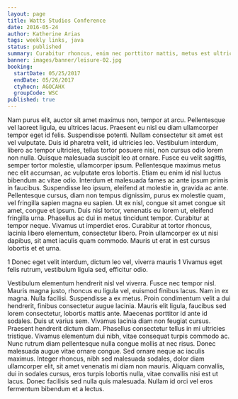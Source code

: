 ```yaml
---
layout: page
title: Watts Studios Conference
date: 2016-05-24
author: Katherine Arias
tags: weekly links, java
status: published
summary: Curabitur rhoncus, enim nec porttitor mattis, metus est ultricies.
banner: images/banner/leisure-02.jpg
booking:
  startDate: 05/25/2017
  endDate: 05/26/2017
  ctyhocn: AGOCAHX
  groupCode: WSC
published: true
---
```

Nam purus elit, auctor sit amet maximus non, tempor at arcu. Pellentesque vel laoreet ligula, eu ultrices lacus. Praesent eu nisl eu diam ullamcorper tempor eget id felis. Suspendisse potenti. Nullam consectetur sit amet est vel vulputate. Duis id pharetra velit, id ultricies leo. Vestibulum interdum, libero ac tempor ultricies, tellus tortor posuere nisi, non cursus odio lorem non nulla.
Quisque malesuada suscipit leo at ornare. Fusce eu velit sagittis, semper tortor molestie, ullamcorper ipsum. Pellentesque maximus metus nec elit accumsan, ac vulputate eros lobortis. Etiam eu enim id nisl luctus bibendum ac vitae odio. Interdum et malesuada fames ac ante ipsum primis in faucibus. Suspendisse leo ipsum, eleifend at molestie in, gravida ac ante. Pellentesque cursus, diam non tempus dignissim, purus ex molestie quam, vel fringilla sapien magna eu sapien. Ut ex nisl, congue sit amet congue sit amet, congue et ipsum. Duis nisl tortor, venenatis eu lorem ut, eleifend fringilla urna. Phasellus ac dui in metus tincidunt tempor. Curabitur at tempor neque. Vivamus ut imperdiet eros. Curabitur at tortor rhoncus, lacinia libero elementum, consectetur libero. Proin ullamcorper ex ut nisi dapibus, sit amet iaculis quam commodo. Mauris ut erat in est cursus lobortis et et urna.

1 Donec eget velit interdum, dictum leo vel, viverra mauris
1 Vivamus eget felis rutrum, vestibulum ligula sed, efficitur odio.

Vestibulum elementum hendrerit nisl vel viverra. Fusce nec tempor nisl. Mauris magna justo, rhoncus eu ligula vel, euismod finibus lacus. Nam in ex magna. Nulla facilisi. Suspendisse a ex metus. Proin condimentum velit a dui hendrerit, finibus consectetur augue lacinia. Mauris elit ligula, faucibus sed lorem consectetur, lobortis mattis ante. Maecenas porttitor id ante id sodales. Duis ut varius sem. Vivamus lacinia diam non feugiat cursus. Praesent hendrerit dictum diam. Phasellus consectetur tellus in mi ultricies tristique.
Vivamus elementum dui nibh, vitae consequat turpis commodo ac. Nunc rutrum diam pellentesque nulla congue mollis at nec risus. Donec malesuada augue vitae ornare congue. Sed ornare neque ac iaculis maximus. Integer rhoncus, nibh sed malesuada sodales, dolor diam ullamcorper elit, sit amet venenatis mi diam non mauris. Aliquam convallis, dui in sodales cursus, eros turpis lobortis nulla, vitae convallis nisi est ut lacus. Donec facilisis sed nulla quis malesuada. Nullam id orci vel eros fermentum bibendum et a lectus.
